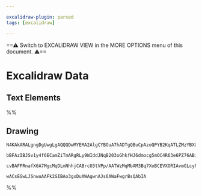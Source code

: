 ```yaml
---

excalidraw-plugin: parsed
tags: [excalidraw]

---
```

==⚠  Switch to EXCALIDRAW VIEW in the MORE OPTIONS menu of this document. ⚠==


# Excalidraw Data
## Text Elements
%%
## Drawing
```compressed-json
N4KAkARALgngDgUwgLgAQQQDwMYEMA2AlgCYBOuA7hADTgQBuCpAzoQPYB2KqATLZMzYBXUtiRoIACyhQ4zZAHoFAc0JRJQgEYA6bGwC2CgF7N6hbEcK4OCtptbErHALRY8RMpWdx8Q1TdIEfARcZgRmBShcZQUebTiAdho6IIR9BA4oZm4AbQBdfghcODgAZSiocVRQMEh1NKqIImVpZNqGQgQKACFcbABrZVJhDmIAYTZ8NlJuCABiADMl5bbI

bBFAzIBJSv1y4f6ECamZiTmARgRLy9WIddJNqB203oGhkfHJ6dmocg5mOC4R63e6PZ76ABihHw+HKMGCs0EHhBGwyT12+zYhwA6iR1Nw+OA1qjthjfliEHCERIkSQUQ80eCAErCFoccLZNDnfjEhmktIAeUB2DUMG45wADBKeXcSei0hDOFAIbh9NCxVyZaDGbtFZlSoQjFUeNKibK+fL9AAVLBQACCzS4EmCCyg9LBZKB9oebAokhCxG4HCEMK1

cvBAFFRnafX6A7MgcMqDLmNhhjCABrcU3tVPp/AATWzMqMbAM3Bq7XoBCEVXORIAvmGLcyPuzmJz0MMhKNbkMSAajUGQ/gZf3PicK0TIN1JoGzmMAJxLpcQiGrSBMhDKENA2ZzCMAESPR7XEEbzcemMOQqg7H+w9DZrggTMwmYAHFSAPDVVg0/2gWch0i3UYmEIDhlCnWpIAyXBNGCedUF+WseTWIg4G4FCEDQiAOFVKpsNw4QoCIdksNIWsLzNO

wACsEGwLJSnwuAAFk2GIBAo3gxDuAWAgwnAJs6AWaFwgrBsQAbIA
```
%%